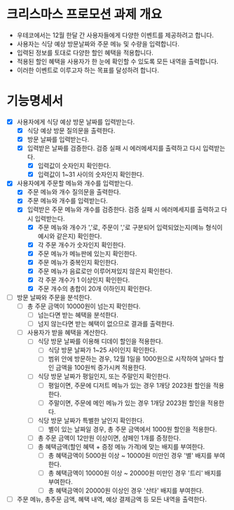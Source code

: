 # 크리스마스 프로모션 과제 개요

- 우테코에서는 12월 한달 간 사용자들에게 다양한 이벤트를 제공하려고 합니다.
- 사용자는 식당 예상 방문날짜와 주문 메뉴 및 수량을 입력합니다.
- 입력된 정보를 토대로 다양한 할인 혜택을 적용합니다.
- 적용된 할인 혜택을 사용자가 한 눈에 확인할 수 있도록 모든 내역을 출력합니다.
- 이러한 이벤트로 이루고자 하는 목표를 달성하려 합니다.

# 기능명세서

- [x] 사용자에게 식당 예상 방문 날짜를 입력받는다.
    - [x] 식당 예상 방문 질의문을 출력한다.
    - [x] 방문 날짜를 입력받는다.
    - [x] 입력받은 날짜를 검증한다. 검증 실패 시 에러메세지를 출력하고 다시 입력받는다.
        - [x] 입력값이 숫자인지 확인한다.
        - [x] 입력값이 1~31 사이의 숫자인지 확인한다.
- [x] 사용자에게 주문할 메뉴와 개수를 입력받는다.
    - [x] 주문 메뉴와 개수 질의문을 출력한다.
    - [x] 주문 메뉴와 개수를 입력받는다.
    - [x] 입력받은 주문 메뉴와 개수를 검증한다. 검증 실패 시 에러메세지를 출력하고 다시 입력받는다.
        - [x] 주문 메뉴와 개수가 ','로, 주문이 ','로 구분되어 입력되었는지(메뉴 형식이 예시와 같은지) 확인한다.
        - [x] 각 주문 개수가 숫자인지 확인한다.
        - [x] 주문 메뉴가 메뉴판에 있는지 확인한다.
        - [x] 주문 메뉴가 중복인지 확인한다.
        - [x] 주문 메뉴가 음료로만 이루어져있지 않은지 확인한다.
        - [x] 각 주문 개수가 1 이상인지 확인한다.
        - [x] 주문 개수의 총합이 20개 이하인지 확인한다.
- [ ] 방문 날짜와 주문을 분석한다.
    - [ ] 총 주문 금액이 10000원이 넘는지 확인한다.
        - [ ] 넘는다면 받는 혜택을 분석한다.
        - [ ] 넘지 않는다면 받는 혜택이 없으므로 결과를 출력한다.
    - [ ] 사용자가 받을 혜택을 계산한다.
        - [ ] 식당 방문 날짜를 이용해 디데이 할인을 적용한다.
            - [ ] 식당 방문 날짜가 1~25 사이인지 확인한다.
            - [ ] 범위 안에 방문하는 경우, 12월 1일을 1000원으로 시작하여 날마다 할인 금액을 100원씩 증가시켜 적용한다.
        - [ ] 식당 방문 날짜가 평일인지, 또는 주말인지 확인한다.
            - [ ] 평일이면, 주문에 디저트 메뉴가 있는 경우 1개당 2023원 할인을 적용한다.
            - [ ] 주말이면, 주문에 메인 메뉴가 있는 경우 1개당 2023원 할인을 적용한다.
        - [ ] 식당 방문 날짜가 특별한 날인지 확인한다.
            - [ ] 별이 있는 날짜일 경우, 총 주문 금액에서 1000원 할인을 적용한다.
        - [ ] 총 주문 금액이 12만원 이상이면, 샴페인 1개를 증정한다.
        - [ ] 총 혜택금액(할인 혜택 + 증정 메뉴 가격)에 맞는 배지를 부여한다.
            - [ ] 총 혜택금액이 5000원 이상 ~ 10000원 미만인 경우 '별' 배지를 부여한다.
            - [ ] 총 혜택금액이 10000원 이상 ~ 20000원 미만인 경우 '트리' 배지를 부여한다.
            - [ ] 총 혜택금액이 20000원 이상인 경우 '산타' 배지를 부여한다.
- [ ] 주문 메뉴, 총주문 금액, 혜택 내역, 예상 결제금액 등 모든 내역을 출력한다.